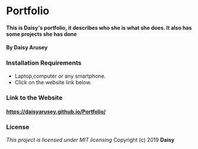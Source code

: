 # Portfolio
#### This is Daisy's portfolio, it describes who she is what she does. It also has some projects she has done
#### By Daisy Arusey
### Installation Requirements
* Laptop,computer or any smartphone.
* Click on the website link below.
### Link to the Website
#### https://daisyarusey.github.io/Portfolio/
### License
*This project is licensed under MIT licensing*
Copyright (c) 2019 **Daisy**